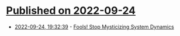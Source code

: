 # [Published on 2022-09-24](index.md)

* [2022-09-24, 19:32:39](https://lobste.rs/s/bzhbxk/fools_stop_mysticizing_system_dynamics) - [Fools! Stop Mysticizing System Dynamics](https://twitchard.github.io/posts/2022-09-23-system-dynamics-schmystem-dynamics.html)
